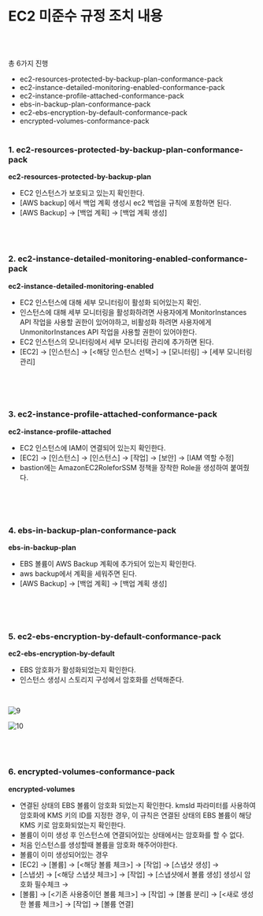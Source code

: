 # EC2 미준수 규정 조치 내용
<br><br>

총 6가지 진행
- ec2-resources-protected-by-backup-plan-conformance-pack
- ec2-instance-detailed-monitoring-enabled-conformance-pack
- ec2-instance-profile-attached-conformance-pack
- ebs-in-backup-plan-conformance-pack
- ec2-ebs-encryption-by-default-conformance-pack
- encrypted-volumes-conformance-pack
<br><br>

### 1. ec2-resources-protected-by-backup-plan-conformance-pack
**ec2-resources-protected-by-backup-plan**
<br>
- EC2 인스턴스가 보호되고 있는지 확인한다.
- [AWS backup] 에서 백업 계획 생성시 ec2 백업을 규칙에 포함하면 된다.
- [AWS Backup] → [백업 계획] → [백업 계획 생성]
<br><br>
<br><br>

### 2. ec2-instance-detailed-monitoring-enabled-conformance-pack
**ec2-instance-detailed-monitoring-enabled**
<br>
- EC2 인스턴스에 대해 세부 모니터링이 활성화 되어있는지 확인.
- 인스턴스에 대해 세부 모니터링을 활성화하려면 사용자에게 MonitorInstances API 작업을 사용할 권한이 있어야하고, 비활성화 하려면 사용자에게 UnmonitorInstances API 작업을 사용할 권한이 있어야한다.
- EC2 인스턴스의 모니터링에서 세부 모니터링 관리에 추가하면 된다.
- [EC2] → [인스턴스] → [<해당 인스턴스 선택>] → [모니터링] → [세부 모니터링 관리]
<br>
<br><br>

### 3. ec2-instance-profile-attached-conformance-pack
**ec2-instance-profile-attached**
<br>
- EC2 인스턴스에 IAM이 연결되어 있는지 확인한다.
- [EC2] → [인스턴스] → [인스턴스] → [작업] → [보안] → [IAM 역할 수정]
- bastion에는 AmazonEC2RoleforSSM 정책을 장착한 Role을 생성하여 붙여줬다.
<br>
<br><br>

### 4. ebs-in-backup-plan-conformance-pack
**ebs-in-backup-plan**
<br>
- EBS 볼륨이 AWS Backup 계획에 추가되어 있는지 확인한다.
- aws backup에서 계획을 세워주면 된다.
- [AWS Backup] → [백업 계획] → [백업 계획 생성]
<br>
<br><br>

### 5. ec2-ebs-encryption-by-default-conformance-pack
**ec2-ebs-encryption-by-default**
<br>
- EBS 암호화가 활성화되었는지 확인한다.
- 인스턴스 생성시 스토리지 구성에서 암호화를 선택해준다.
<br>

![9](https://github.com/user-attachments/assets/ac146357-4a6a-40ed-8b80-0538aafa1268)
<br>

![10](https://github.com/user-attachments/assets/fdcaaf9b-2bda-4001-86c2-b624a569688b)
<br><br>
<br><br>

### 6. encrypted-volumes-conformance-pack
**encrypted-volumes**
<br>
- 연결된 상태의 EBS 볼륨이 암호화 되었는지 확인한다. kmsld 파라미터를 사용하여 암호화에 KMS 키의 ID를 지정한 경우, 이 규칙은 연결된 상태의 EBS 볼륨이 해당 KMS 키로 암호화되었는지 확인한다.
- 볼륨이 이미 생성 후 인스턴스에 연결되어있는 상태에서는 암호화를 할 수 없다.
- 처음 인스턴스를 생성할때 볼륨을 암호화 해주어야한다.
- 볼륨이 이미 생성되어있는 경우
- [EC2] → [볼륨] → [<해당 볼륨 체크>] → [작업] → [스냅샷 생성] → 
- [스냅샷] → [<해당 스냅샷 체크>] → [작업] → [스냅샷에서 볼륨 생성] 생성시 암호화 필수체크 → 
- [볼륨] → [<기존 사용중이던 볼륨 체크>] → [작업] → [볼륨 분리] → [<새로 생성한 볼륨 체크>] → [작업] → [볼륨 연결]
<br>





